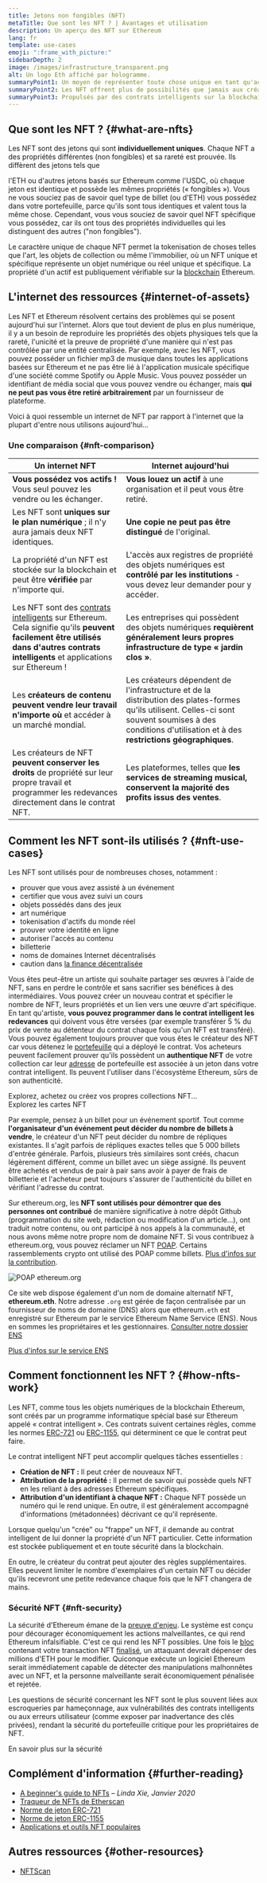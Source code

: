 ```yaml
---
title: Jetons non fongibles (NFT)
metaTitle: Que sont les NFT ? | Avantages et utilisation
description: Un aperçu des NFT sur Ethereum
lang: fr
template: use-cases
emoji: ":frame_with_picture:"
sidebarDepth: 2
image: /images/infrastructure_transparent.png
alt: Un logo Eth affiché par hologramme.
summaryPoint1: Un moyen de représenter toute chose unique en tant qu'actif Ethereum.
summaryPoint2: Les NFT offrent plus de possibilités que jamais aux créateurs de contenus.
summaryPoint3: Propulsés par des contrats intelligents sur la blockchain Ethereum.
---
```


## Que sont les NFT ? {#what-are-nfts}

Les NFT sont des jetons qui sont **individuellement uniques**. Chaque NFT a des propriétés différentes (non fongibles) et sa rareté est prouvée. Ils diffèrent des jetons tels que

l'ETH</b> ou d'autres jetons basés sur Ethereum comme l'USDC, où chaque jeton est identique et possède les mêmes propriétés (« fongibles »). Vous ne vous souciez pas de savoir quel type de billet (ou d'ETH) vous possédez dans votre portefeuille, parce qu'ils sont tous identiques et valent tous la même chose. Cependant, vous vous souciez de savoir quel NFT spécifique vous possédez, car ils ont tous des propriétés individuelles qui les distinguent des autres ("non fongibles").</p> 

Le caractère unique de chaque NFT permet la tokenisation de choses telles que l'art, les objets de collection ou même l'immobilier, où un NFT unique et spécifique représente un objet numérique ou réel unique et spécifique. La propriété d'un actif est publiquement vérifiable sur la [blockchain](/glossary/#blockchain) Ethereum.

<YouTube id="Xdkkux6OxfM" />



## L'internet des ressources {#internet-of-assets}

Les NFT et Ethereum résolvent certains des problèmes qui se posent aujourd'hui sur l'internet. Alors que tout devient de plus en plus numérique, il y a un besoin de reproduire les propriétés des objets physiques tels que la rareté, l'unicité et la preuve de propriété d'une manière qui n'est pas contrôlée par une entité centralisée. Par exemple, avec les NFT, vous pouvez posséder un fichier mp3 de musique dans toutes les applications basées sur Ethereum et ne pas être lié à l'application musicale spécifique d'une société comme Spotify ou Apple Music. Vous pouvez posséder un identifiant de média social que vous pouvez vendre ou échanger, mais **qui ne peut pas vous être retiré arbitrairement** par un fournisseur de plateforme.

Voici à quoi ressemble un internet de NFT par rapport à l'internet que la plupart d'entre nous utilisons aujourd'hui...



### Une comparaison {#nft-comparison}

| Un internet NFT                                                                                                                                                                                                | Internet aujourd'hui                                                                                                                                                                                          |
| -------------------------------------------------------------------------------------------------------------------------------------------------------------------------------------------------------------- | ------------------------------------------------------------------------------------------------------------------------------------------------------------------------------------------------------------- |
| **Vous possédez vos actifs !** Vous seul pouvez les vendre ou les échanger.                                                                                                                                    | **Vous louez un actif** à une organisation et il peut vous être retiré.                                                                                                                                       |
| Les NFT sont **uniques sur le plan numérique** ; il n'y aura jamais deux NFT identiques.                                                                                                                       | **Une copie ne peut pas être distingué** de l'original.                                                                                                                                                       |
| La propriété d'un NFT est stockée sur la blockchain et peut être **vérifiée** par n'importe qui.                                                                                                               | L'accès aux registres de propriété des objets numériques est **contrôlé par les institutions** - vous devez leur demander pour y accéder.                                                                     |
| Les NFT sont des [contrats intelligents](/glossary/#smart-contract) sur Ethereum. Cela signifie qu'ils **peuvent facilement être utilisés dans d'autres contrats intelligents** et applications sur Ethereum ! | Les entreprises qui possèdent des objets numériques **requièrent généralement leurs propres infrastructure de type « jardin clos »**.                                                                         |
| Les **créateurs de contenu peuvent vendre leur travail n'importe où** et accéder à un marché mondial.                                                                                                          | Les créateurs dépendent de l'infrastructure et de la distribution des plates-formes qu'ils utilisent. Celles-ci sont souvent soumises à des conditions d'utilisation et à des **restrictions géographiques**. |
| Les créateurs de NFT **peuvent conserver les droits** de propriété sur leur propre travail et programmer les redevances directement dans le contrat NFT.                                                       | Les plateformes, telles que **les services de streaming musical, conservent la majorité des profits issus des ventes**.                                                                                       |




## Comment les NFT sont-ils utilisés ? {#nft-use-cases}

Les NFT sont utilisés pour de nombreuses choses, notamment :

- prouver que vous avez assisté à un événement
- certifier que vous avez suivi un cours
- objets possédés dans des jeux
- art numérique
- tokenisation d'actifs du monde réel
- prouver votre identité en ligne
- autoriser l'accès au contenu
- billetterie
- noms de domaines Internet décentralisés
- caution dans [la finance décentralisée](/glossary/#defi)

Vous êtes peut-être un artiste qui souhaite partager ses œuvres à l'aide de NFT, sans en perdre le contrôle et sans sacrifier ses bénéfices à des intermédiaires. Vous pouvez créer un nouveau contrat et spécifier le nombre de NFT, leurs propriétés et un lien vers une œuvre d'art spécifique. En tant qu'artiste, **vous pouvez programmer dans le contrat intelligent les redevances** qui doivent vous être versées (par exemple transférer 5 % du prix de vente au détenteur du contrat chaque fois qu'un NFT est transféré). Vous pouvez également toujours prouver que vous êtes le créateur des NFT car vous détenez le [portefeuille](/glossary/#wallet) qui a déployé le contrat. Vos acheteurs peuvent facilement prouver qu'ils possèdent un **authentique NFT** de votre collection car leur [adresse](/glossary/#address) de portefeuille est associée à un jeton dans votre contrat intelligent. Ils peuvent l'utiliser dans l'écosystème Ethereum, sûrs de son authenticité.

<InfoBanner shouldSpaceBetween emoji=":eyes:" mt="8">
  <div>Explorez, achetez ou créez vos propres collections NFT...</div>
  <ButtonLink href="/dapps/?category=collectibles#explore">
    Explorez les cartes NFT
  </ButtonLink>
</InfoBanner>

Par exemple, pensez à un billet pour un événement sportif. Tout comme **l'organisateur d'un événement peut décider du nombre de billets à vendre**, le créateur d'un NFT peut décider du nombre de répliques existantes. Il s'agit parfois de répliques exactes telles que 5 000 billets d'entrée générale. Parfois, plusieurs très similaires sont créés, chacun légèrement différent, comme un billet avec un siège assigné. Ils peuvent être achetés et vendus de pair à pair sans avoir à payer de frais de billetterie et l'acheteur peut toujours s'assurer de l'authenticité du billet en vérifiant l'adresse du contrat.

Sur ethereum.org, les **NFT sont utilisés pour démontrer que des personnes ont contribué** de manière significative à notre dépôt Github (programmation du site web, rédaction ou modification d'un article...), ont traduit notre contenu, ou ont participé à nos appels à la communauté, et nous avons même notre propre nom de domaine NFT. Si vous contribuez à ethereum.org, vous pouvez réclamer un NFT [POAP](/glossary/#poap). Certains rassemblements crypto ont utilisé des POAP comme billets. [Plus d'infos sur la contribution](/contributing/#poap).

![POAP ethereum.org](./poap.png)

Ce site web dispose également d'un nom de domaine alternatif NFT, **ethereum.eth**. Notre adresse `.org` est gérée de façon centralisée par un fournisseur de noms de domaine (DNS) alors que ethereum`.eth` est enregistré sur Ethereum par le service Ethereum Name Service (ENS). Nous en sommes les propriétaires et les gestionnaires. [Consulter notre dossier ENS](https://app.ens.domains/name/ethereum.eth)

[Plus d'infos sur le service ENS](https://app.ens.domains)

<Divider />



## Comment fonctionnent les NFT ? {#how-nfts-work}

Les NFT, comme tous les objets numériques de la blockchain Ethereum, sont créés par un programme informatique spécial basé sur Ethereum appelé « contrat intelligent ». Ces contrats suivent certaines règles, comme les normes [ERC-721](/glossary/#erc-721) ou [ERC-1155](/glossary/#erc-1155), qui déterminent ce que le contrat peut faire.

Le contrat intelligent NFT peut accomplir quelques tâches essentielles :

- **Création de NFT :** Il peut créer de nouveaux NFT.
- **Attribution de la propriété :** Il permet de savoir qui possède quels NFT en les reliant à des adresses Ethereum spécifiques.
- **Attribution d'un identifiant à chaque NFT :** Chaque NFT possède un numéro qui le rend unique. En outre, il est généralement accompagné d'informations (métadonnées) décrivant ce qu'il représente.

Lorsque quelqu'un "crée" ou "frappe" un NFT, il demande au contrat intelligent de lui donner la propriété d'un NFT particulier. Cette information est stockée publiquement et en toute sécurité dans la blockchain.

En outre, le créateur du contrat peut ajouter des règles supplémentaires. Elles peuvent limiter le nombre d'exemplaires d'un certain NFT ou décider qu'ils recevront une petite redevance chaque fois que le NFT changera de mains.



### Sécurité NFT {#nft-security}

La sécurité d'Ethereum émane de la [preuve d'enjeu](/glossary/#pos). Le système est conçu pour décourager économiquement les actions malveillantes, ce qui rend Ethereum infalsifiable. C'est ce qui rend les NFT possibles. Une fois le [bloc](/glossary/#block) contenant votre transaction NFT [finalisé](/glossary/#finality), un attaquant devrait dépenser des millions d'ETH pour le modifier. Quiconque exécute un logiciel Ethereum serait immédiatement capable de détecter des manipulations malhonnêtes avec un NFT, et la personne malveillante serait économiquement pénalisée et rejetée.

Les questions de sécurité concernant les NFT sont le plus souvent liées aux escroqueries par hameçonnage, aux vulnérabilités des contrats intelligents ou aux erreurs utilisateur (comme exposer par inadvertance des clés privées), rendant la sécurité du portefeuille critique pour les propriétaires de NFT.

<ButtonLink href="/security/">
  En savoir plus sur la sécurité
</ButtonLink>

## Complément d'information {#further-reading}

- [A beginner's guide to NFTs](https://linda.mirror.xyz/df649d61efb92c910464a4e74ae213c4cab150b9cbcc4b7fb6090fc77881a95d) – _Linda Xie, Janvier 2020_
- [Traqueur de NFTs de Etherscan](https://etherscan.io/nft-top-contracts)
- [Norme de jeton ERC-721](/developers/docs/standards/tokens/erc-721/)
- [Norme de jeton ERC-1155](/developers/docs/standards/tokens/erc-1155/)
- [Applications et outils NFT populaires](https://www.ethereum-ecosystem.com/blockchains/ethereum/nfts)



## Autres ressources {#other-resources}

- [NFTScan](https://nftscan.com/)

<Divider />

<QuizWidget quizKey="nfts" />

